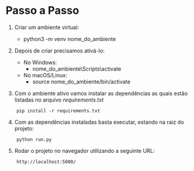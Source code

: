 # Passo a Passo

1. Criar um ambiente virtual:
    - python3 -m venv nome_do_ambiente
2. Depois de criar precisamos ativá-lo:
    - No Windows:
      - nome_do_ambiente\Scripts\activate
    - No macOS/Linux:
      - source nome_do_ambiente/bin/activate

3. Com o ambiente ativo vamos instalar as dependências as quais estão listadas no arquivo *requirements.txt*
```shell
    pip install -r requirements.txt
```

4. Com as dependências instaladas basta executar, estando na raiz do projeto:
```shell
    python run.py
```
5. Rodar o projeto no navegador utilizando a seguinte URL:
```shell
    http://localhost:5000/
```
